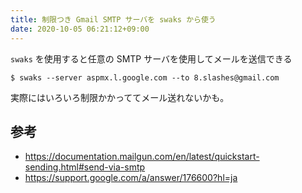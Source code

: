 ```yaml
---
title: 制限つき Gmail SMTP サーバを swaks から使う
date: 2020-10-05 06:21:12+09:00
---
```


`swaks` を使用すると任意の SMTP サーバを使用してメールを送信できる

    $ swaks --server aspmx.l.google.com --to 8.slashes@gmail.com

実際にはいろいろ制限かかっててメール送れないかも。

参考
----

- <https://documentation.mailgun.com/en/latest/quickstart-sending.html#send-via-smtp>
- <https://support.google.com/a/answer/176600?hl=ja>
